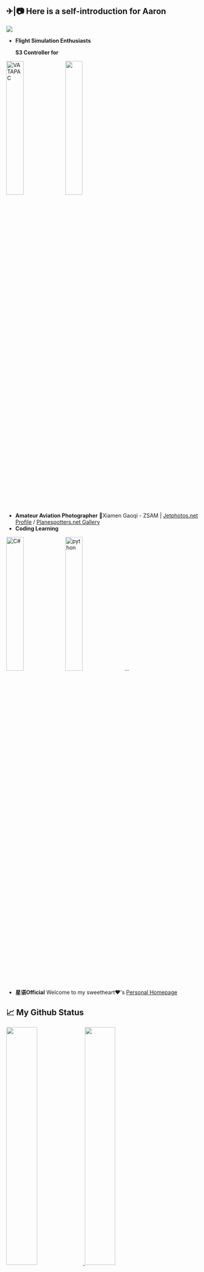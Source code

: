 ✈|📷 Here is a self-introduction for Aaron
-----

<div>
  <img src="https://github.com/AaronZSAM101/AaronZSAM101/assets/60245950/da141f4f-3375-4cf2-a1b8-de2eb713d8c7” alt="XMU" /> 

</div>

- **Flight Simulation Enthusiasts**

  **S3 Controller for**
<div>
  <img src="https://github.com/AaronZSAM101/AaronZSAM101/assets/60245950/82280d0a-f84c-4fbb-9000-0dc6bd97a12c" alt="VATAPAC" width=30% />
  <img src="https://github.com/AaronZSAM101/AaronZSAM101/assets/60245950/85dc782d-44bf-416b-b969-b28fdb555615 alt="VATPRC" width=30%" />
</div>

- **Amateur Aviation Photographer** 📍Xiamen Gaoqi - ZSAM | [Jetphotos.net Profile](https://www.jetphotos.com/photographer/130228) / [Planespotters.net Gallery](https://www.planespotters.net/photos/gallery/Aaron_Mengqiu_Liu)
- **Coding Learning**
<div>
  <img src="https://github.com/AaronZSAM101/AaronZSAM101/assets/60245950/b01df7c3-4a9f-4977-83d1-2cd5b158218a" alt="C#" width=30% />
  <img src="https://github.com/AaronZSAM101/AaronZSAM101/assets/60245950/2fec83ae-804b-438c-9937-40b9d6f6e5b6" alt="python" width=30% />
  ...
</div>

- **星语Official** Welcome to my sweetheart❤'s [Personal Homepage](https://simonlily.github.io/)

📈 My Github Status
-----
<div>
  <a href="https://github.com/anuraghazra/github-readme-stats">
    <img src="https://github-readme-stats.vercel.app/api?username=AaronZSAM101" width=40%/>
  </a>
  <a href="https://github.com/anuraghazra/convoychat">
    <img src="https://github-readme-stats.vercel.app/api/top-langs?username=AaronZSAM101&layout=compact&langs_count=8&card_width=320" width=40%/>
  </a>
</div>

